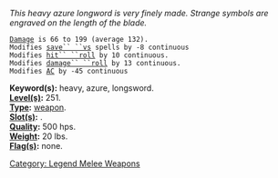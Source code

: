 *This heavy azure longword is very finely made. Strange symbols are
engraved on the length of the blade.*

[`Damage`](Melee_Weapon_Values "wikilink")` is 66 to 199 (average 132).`  
`Modifies `[`save`` ``vs`](Saving_Throw "wikilink")` spells by -8 continuous`  
`Modifies `[`hit`` ``roll`](Hit_Roll "wikilink")` by 10 continuous.`  
`Modifies `[`damage`` ``roll`](Damage_Roll "wikilink")` by 13 continuous.`  
`Modifies `[`AC`](Armor_Class "wikilink")` by -45 continuous`

**Keyword(s):** heavy, azure, longsword.  
**[Level(s)](Object_Level "wikilink"):** 251.  
**[Type](:Category:_Object_Types "wikilink"):**
[weapon](:Category:_Legend_Melee_Weapons "wikilink").  
**[Slot(s)](Object_Slots "wikilink"):** <wielded>.  
**[Quality](Object_Quality "wikilink"):** 500 hps.  
**[Weight](Object_Weight "wikilink"):** 20 lbs.  
**[Flag(s)](:Category:_Object_Flags "wikilink"):** none.  

[Category: Legend Melee
Weapons](Category:_Legend_Melee_Weapons "wikilink")

